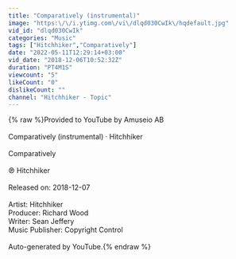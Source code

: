 ```yaml
---
title: "Comparatively (instrumental)"
image: "https:\/\/i.ytimg.com\/vi\/dlqd030CwIk\/hqdefault.jpg"
vid_id: "dlqd030CwIk"
categories: "Music"
tags: ["Hitchhiker","Comparatively"]
date: "2022-05-11T12:29:14+03:00"
vid_date: "2018-12-06T10:52:32Z"
duration: "PT4M1S"
viewcount: "5"
likeCount: "0"
dislikeCount: ""
channel: "Hitchhiker - Topic"
---
```

{% raw %}Provided to YouTube by Amuseio AB<br /><br />Comparatively (instrumental) · Hitchhiker<br /><br />Comparatively<br /><br />℗ Hitchhiker<br /><br />Released on: 2018-12-07<br /><br />Artist: Hitchhiker<br />Producer: Richard Wood<br />Writer: Sean Jeffery<br />Music  Publisher: Copyright Control<br /><br />Auto-generated by YouTube.{% endraw %}
